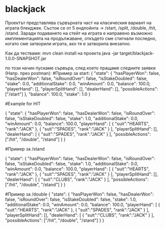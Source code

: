 # blackjack

Проектът представлява сървърната част на класическия вариант на играта блекджек. 
Състои се от 5 ендпойнта -> /start, /split, /double, /hit, /stand. Заради подаването на стейт на играта е направено 
възможно имплементацията на продължаване, откъдето сме стигнали последно, когато сме затворили играта, ако тя е 
затворила внезапно.

Как да тестваме:
mvn clean install на проекта
java -jar target/blackjack-1.0.0-SNAPSHOT.jar

по този начин пускаме сървъра, след което пращаме следните заявки (Напр. през postman):
#Пример за start:
{
"state": {
"hasPlayerWon": false,
"hasDealerWon": false,
"isRoundOver": false,
"isStakeDoubled": false,
"stake": 0.0,
"additionalStake": 0.0,
"winAmount": 0.0,
"balance": 100.0,
"playerHand": [],
"playerSplitHand": [],
"dealerHand": [],
"possibleActions": ["/start"]
},
"balance": 100.0,
"stake": 1.0
}

#Example for HIT

{
"state": {
"hasPlayerWon": false,
"hasDealerWon": false,
"isRoundOver": false,
"isStakeDoubled": false,
"stake": 1.0,
"additionalStake": 0.0,
"winAmount": 0.0,
"balance": 100.0,
"playerHand": [
{
"suit":"HEARTS",
"rank":"JACK"
},
{
"suit":"SPADES",
"rank":"JACK"
}
],
"playerSplitHand": [],
"dealerHand": [
{
"suit":"SPADES",
"rank":"JACK"
}
],
"possibleActions": ["/hit", "/double", "/stand"]
}
}

#Пример за /stand

{
"state": {
"hasPlayerWon": false,
"hasDealerWon": false,
"isRoundOver": false,
"isStakeDoubled": false,
"stake": 1.0,
"additionalStake": 0.0,
"winAmount": 0.0,
"balance": 100.0,
"playerHand": [
{
"suit":"HEARTS",
"rank":"JACK"
},
{
"suit":"SPADES",
"rank":"JACK"
}
],
"playerSplitHand": [],
"dealerHand": [
{
"suit":"CLUBS",
"rank":"JACK"
}
],
"possibleActions": ["/hit", "/double", "/stand"]
}
}

#Пример за /double
{
"state": {
"hasPlayerWon": false,
"hasDealerWon": false,
"isRoundOver": false,
"isStakeDoubled": false,
"stake": 1.0,
"additionalStake": 0.0,
"winAmount": 0.0,
"balance": 100.0,
"playerHand": [
{
"suit":"HEARTS",
"rank":"JACK"
},
{
"suit":"SPADES",
"rank":"JACK"
}
],
"playerSplitHand": [],
"dealerHand": [
{
"suit":"CLUBS",
"rank":"JACK"
}
],
"possibleActions": ["/hit", "/double", "/stand"]
}
}
